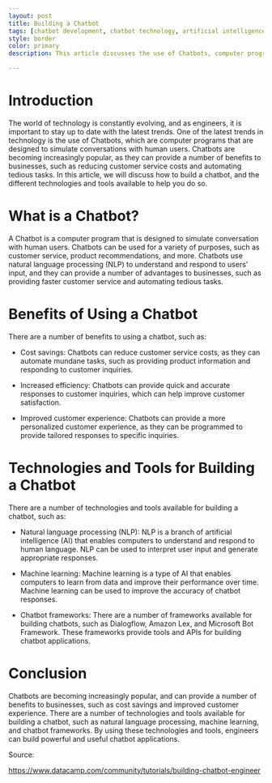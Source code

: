 ```yaml
---
layout: post
title: Building a Chatbot 
tags: [chatbot development, chatbot technology, artificial intelligence] 
style: border 
color: primary 
description: This article discusses the use of Chatbots, computer programs designed to simulate conversations with human users, and how to build one. Benefits of using a chatbot include cost savings, increased efficiency, and improved customer experience. Technologies and tools for building a chatbot include natural language processing, machine learning, and chatbot frameworks. 

---
```


 # Introduction

The world of technology is constantly evolving, and as engineers, it is important to stay up to date with the latest trends. One of the latest trends in technology is the use of Chatbots, which are computer programs that are designed to simulate conversations with human users. Chatbots are becoming increasingly popular, as they can provide a number of benefits to businesses, such as reducing customer service costs and automating tedious tasks. In this article, we will discuss how to build a chatbot, and the different technologies and tools available to help you do so.

# What is a Chatbot?

A Chatbot is a computer program that is designed to simulate conversation with human users. Chatbots can be used for a variety of purposes, such as customer service, product recommendations, and more. Chatbots use natural language processing (NLP) to understand and respond to users’ input, and they can provide a number of advantages to businesses, such as providing faster customer service and automating tedious tasks.

# Benefits of Using a Chatbot

There are a number of benefits to using a chatbot, such as:

- Cost savings: Chatbots can reduce customer service costs, as they can automate mundane tasks, such as providing product information and responding to customer inquiries.

- Increased efficiency: Chatbots can provide quick and accurate responses to customer inquiries, which can help improve customer satisfaction.

- Improved customer experience: Chatbots can provide a more personalized customer experience, as they can be programmed to provide tailored responses to specific inquiries.

# Technologies and Tools for Building a Chatbot

There are a number of technologies and tools available for building a chatbot, such as:

- Natural language processing (NLP): NLP is a branch of artificial intelligence (AI) that enables computers to understand and respond to human language. NLP can be used to interpret user input and generate appropriate responses.

- Machine learning: Machine learning is a type of AI that enables computers to learn from data and improve their performance over time. Machine learning can be used to improve the accuracy of chatbot responses.

- Chatbot frameworks: There are a number of frameworks available for building chatbots, such as Dialogflow, Amazon Lex, and Microsoft Bot Framework. These frameworks provide tools and APIs for building chatbot applications.

# Conclusion

Chatbots are becoming increasingly popular, and can provide a number of benefits to businesses, such as cost savings and improved customer experience. There are a number of technologies and tools available for building a chatbot, such as natural language processing, machine learning, and chatbot frameworks. By using these technologies and tools, engineers can build powerful and useful chatbot applications.

Source:

https://www.datacamp.com/community/tutorials/building-chatbot-engineer 